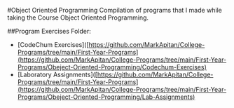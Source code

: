 #Object Oriented Programming
Compilation of programs that I made while taking the Course Object Oriented Programming.

##Program Exercises Folder:
-   [CodeChum Exercises]([https://github.com/MarkApitan/College-Programs/tree/main/First-Year-Programs](https://github.com/MarkApitan/College-Programs/tree/main/First-Year-Programs/Obeject-Oriented-Programming/Codechum-Exercises)
-   [Laboratory Assignments]([https://github.com/MarkApitan/College-Programs/tree/main/First-Year-Programs](https://github.com/MarkApitan/College-Programs/tree/main/First-Year-Programs/Obeject-Oriented-Programming/Lab-Assignments)
